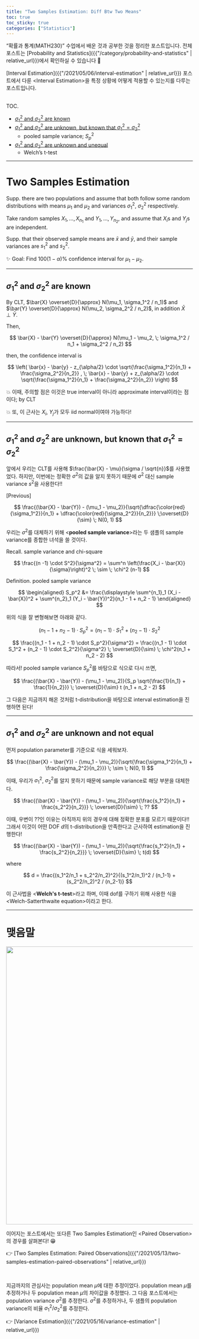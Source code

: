 ```yaml
---
title: "Two Samples Estimation: Diff Btw Two Means"
toc: true
toc_sticky: true
categories: ["Statistics"]
---
```


“확률과 통계(MATH230)” 수업에서 배운 것과 공부한 것을 정리한 포스트입니다. 전체 포스트는 [Probability and Statistics]({{"/category/probability-and-statistics" | relative_url}})에서 확인하실 수 있습니다 🎲

[Interval Estimation]({{"/2021/05/06/interval-estimation" | relative_url}}) 포스트에서 다룬 \<Interval Estimation\>을 특정 상황에 어떻게 적용할 수 있는지를 다루는 포스트입니다.

<br><span class="statement-title">TOC.</span><br>

- [$\sigma_1^2$ and $\sigma_2^2$ are known](#sigma_12-and-sigma_22-are-known)
- [$\sigma_1^2$ and $\sigma_2^2$ are unknown, but known that $\sigma_1^2 = \sigma_2^2$](#sigma_12-and-sigma_22-are-unknown-but-known-that-sigma_12--sigma_22)
  - pooled sample variance; $S_p^2$
- [$\sigma_1^2$ and $\sigma_2^2$ are unknown and unequal](#sigma_12-and-sigma_22-are-unknown-and-unequal)
  - Welch’s t-test

<hr/>

# Two Samples Estimation

Supp. there are two populations and assume that both follow some random distributions with means $\mu_1$ and $\mu_2$ and variances $\sigma_1^2$, $\sigma_2^2$ respectively.

Take random samples $X_1, \dots, X_{n_1}$ and $Y_1, \dots, Y_{n_2}$, and assume that $X_i$s and $Y_j$s are independent.

Supp. that their observed sample means are $\bar{x}$ and $\bar{y}$, and their sample variances are $s_1^2$ and $s_2^2$.

<div class="notice" markdown="1">

✨ Goal: Find $100(1-\alpha)\%$ confidence interval for $\mu_1 - \mu_2$.

</div>

<hr/>

## $\sigma_1^2$ and $\sigma_2^2$ are known

By CLT, $\bar{X} \overset{D}{\approx} N(\mu_1, \sigma_1^2 / n_1)$ and $\bar{Y} \overset{D}{\approx} N(\mu_2, \sigma_2^2 / n_2)$, in addition $\bar{X} \perp \bar{Y}$.

Then,

$$
\bar{X} - \bar{Y} \overset{D}{\approx} N(\mu_1 - \mu_2, \; \sigma_1^2 / n_1 + \sigma_2^2 / n_2)
$$

then, the confidence interval is

$$
\left( \bar{x} - \bar{y} - z_{\alpha/2} \cdot \sqrt{\frac{\sigma_1^2}{n_1} + \frac{\sigma_2^2}{n_2}} , \;
\bar{x} - \bar{y} + z_{\alpha/2} \cdot \sqrt{\frac{\sigma_1^2}{n_1} + \frac{\sigma_2^2}{n_2}} \right)
$$

💥 이때, 주의할 점은 이것은 true interval이 아니라 approximate interval이라는 점이다; by CLT

💥 또, 이 근사는 $X_i$, $Y_j$가 모두 iid normal이여야 가능하다!

<hr/>

## $\sigma_1^2$ and $\sigma_2^2$ are unknown, but known that $\sigma_1^2 = \sigma_2^2$

앞에서 우리는 CLT를 사용해 $\frac{\bar{X} - \mu}{\sigma / \sqrt{n}}$를 사용했었다. 하지만, 이번에는 정확한 $\sigma^2$의 값을 알지 못하기 때문에 $\sigma^2$ 대신 sample variance $s^2$을 사용한다!!

[Previous]

$$
\frac{(\bar{X} - \bar{Y}) - (\mu_1 - \mu_2)}{\sqrt{\dfrac{\color{red}{\sigma_1^2}}{n_1} + \dfrac{\color{red}{\sigma_2^2}}{n_2}}} \;\overset{D}{\sim} \; N(0, 1)
$$

우리는 $\sigma^2$를 대체하기 위해 \<**pooled sample variance**\>라는 두 샘플의 sample variance를 종합한 녀석을 쓸 것이다.

<div class="notice" markdown="1">

<span class="statement-title">Recall.</span> sample variance and chi-square<br>

$$
\frac{(n -1) \cdot S^2}{\sigma^2} = \sum^n \left(\frac{X_i - \bar{X}}{\sigma}\right)^2 \; \sim \; \chi^2 (n-1)
$$

<span class="statement-title">Definition.</span> pooled sample variance<br>

$$
\begin{aligned}
S_p^2
&= \frac{\displaystyle \sum^{n_1}_1 (X_i - \bar{X})^2 + \sum^{n_2}_1 (Y_i - \bar{Y})^2}{n_1 - 1 + n_2 - 1}
\end{aligned}
$$

</div>

위의 식을 잘 변형해보면 아래와 같다.

$$
(n_1 - 1 + n_2 - 1) \cdot S_p^2 = (n_1 - 1) \cdot S_1^2 + (n_2 - 1) \cdot S_2^2
$$

$$
\frac{(n_1 - 1 + n_2 - 1) \cdot S_p^2}{\sigma^2} = \frac{(n_1 - 1) \cdot S_1^2 + (n_2 - 1) \cdot S_2^2}{\sigma^2} \; \overset{D}{\sim} \; \chi^2(n_1 + n_2 - 2)
$$

따라서! pooled sample variance $S_p^2$를 바탕으로 식으로 다시 쓰면,

$$
\frac{(\bar{X} - \bar{Y}) - (\mu_1 - \mu_2)}{S_p \sqrt{\frac{1}{n_1} + \frac{1}{n_2}}} \; \overset{D}{\sim} t (n_1 + n_2 - 2)
$$

그 다음은 지금까지 해온 것처럼 t-distribution을 바탕으로 interval estimation을 진행하면 된다!

<hr/>

## $\sigma_1^2$ and $\sigma_2^2$ are unknown and not equal

먼저 population parameter를 기준으로 식을 세워보자.

$$
\frac{(\bar{X} - \bar{Y}) - (\mu_1 - \mu_2)}{\sqrt{\frac{\sigma_1^2}{n_1} + \frac{\sigma_2^2}{n_2}}} \; \sim \; N(0, 1)
$$

이때, 우리가 $\sigma_1^2$, $\sigma_2^2$를 알지 못하기 때문에 sample variance로 해당 부분을 대체한다.

$$
\frac{(\bar{X} - \bar{Y}) - (\mu_1 - \mu_2)}{\sqrt{\frac{s_1^2}{n_1} + \frac{s_2^2}{n_2}}} \; \overset{D}{\sim} \; ??
$$

이때, 우변이 ??인 이유는 아직까지 위의 경우에 대해 정확한 분포를 모르기 때문이다!! 그래서 이것이 어떤 DOF $d$의 t-distribution을 만족한다고 근사하여 estimation을 진행한다!

$$
\frac{(\bar{X} - \bar{Y}) - (\mu_1 - \mu_2)}{\sqrt{\frac{s_1^2}{n_1} + \frac{s_2^2}{n_2}}} \; \overset{D}{\sim} \; t(d)
$$

where

$$
d = \frac{(s_1^2/n_1 + s_2^2/n_2)^2}{(s_1^2/n_1)^2 / (n_1-1) + (s_2^2/n_2)^2 / (n_2-1)}
$$

이 근사법을 \<**Welch's t-test**\>라고 하며, 이때 dof를 구하기 위해 사용한 식을 \<Welch-Satterthwaite equation\>이라고 한다.

<hr/>

# 맺음말

<div class="img-wrapper">
<img src= "{{"/images/mathematics/probability-and-statistics/sampling-distribution-table-2.png" | relative_url }}" width=750>
</div>

이어지는 포스트에서는 또다른 Two Samples Estimation인 \<Paired Observation\>의 경우를 살펴본다! 😁

👉 [Two Samples Estimation: Paired Observations]({{"/2021/05/13/two-samples-estimation-paired-observations" | relative_url}})

<br/>

지금까지의 관심사는 population mean $\mu$에 대한 추정이었다. population mean $\mu$를 추정하거나 두 population mean $\mu$의 차이값을 추정했다. 그 다음 포스트에서는 population variance $\sigma^2$를 추정한다. $\sigma^2$를 추정하거나, 두 샘플의 population variance의 비율 $\sigma_1^2 / \sigma_2^2$를 추정한다.

👉 [Variance Estimation]({{"/2021/05/16/variance-estimation" | relative_url}})